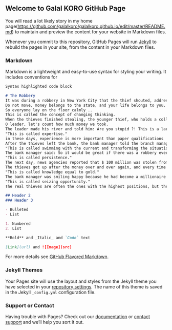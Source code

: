  ## Welcome to Galal KORO GitHub Page

You  will read a lot likely story in my home page(https://github.com/galalkoro/galalkoro.github.io/edit/master/README.md) to maintain and preview the content for your website in Markdown files.

Whenever you commit to this repository, GitHub Pages will run [Jekyll](https://jekyllrb.com/) to rebuild the pages in your site, from the content in your Markdown files.

### Markdown

Markdown is a lightweight and easy-to-use syntax for styling your writing. It includes conventions for

```markdown
Syntax highlighted code block

# The Robbery
It was during a robbery in New York City that the thief shouted, addressing the employees inside the bank:
Do not move, money belongs to the state, and your life belongs to you.
So everyone lay on the floor calmly ..
This is called the concept of changing thinking.
When the thieves finished stealing, the younger thief, who holds a college degree for the thief leader, was the oldest of them and he is a primary school graduate:
O leader, let's count how much money we took.
The leader made his river and told him: Are you stupid ?! This is a large amount of money and it takes us a long time to count, tonight we will know from the news bulletins how much money we stole !!
"This is called expertise."
in these days, experience is more important than paper qualifications
After the thieves left the bank, the bank manager told the branch manager: Call the police quickly, but the branch manager said to him: Wait, let's take 10 million dollars and keep them for ourselves and add them to the 70 million dollars that we stole before !!
"This is called swimming with the current and transforming the situation to your advantage."
The bank manager said: So it would be great if there was a robbery every month ...
"This is called persistence."
The next day, news agencies reported that $ 100 million was stolen from the bank !!
The thieves got up after the money over and over again, and every time they found that the amount was only $ 20 million, the thieves got very angry and said we risked our lives for $ 20 million and the bank manager got $ 80 million without getting dirty. It seems like it is better to Being educated rather than being a thief
"This is called knowledge equal to gold."
The bank manager was smiling happy because he had become a millionaire and all his losses on the stock market were covered by this theft.
"This is called seizing opportunity."
The real thieves are often the ones with the highest positions, but they are thieves with testimonies ...

## Header 2
### Header 3

- Bulleted
- List

1. Numbered
2. List

**Bold** and _Italic_ and `Code` text

[Link](url) and ![Image](src)
```

For more details see [GitHub Flavored Markdown](https://guides.github.com/features/mastering-markdown/).

### Jekyll Themes

Your Pages site will use the layout and styles from the Jekyll theme you have selected in your [repository settings](https://github.com/galalkoro/galalkoro.github.io/settings). The name of this theme is saved in the Jekyll `_config.yml` configuration file.

### Support or Contact

Having trouble with Pages? Check out our [documentation](https://help.github.com/categories/github-pages-basics/) or [contact support](https://github.com/contact) and we’ll help you sort it out.
